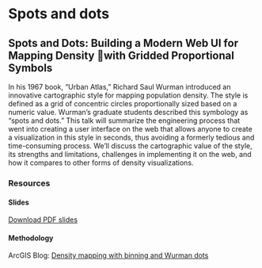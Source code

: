 # Spots and dots

## Spots and Dots: Building a Modern Web UI for Mapping Density with Gridded Proportional Symbols

In his 1967 book, “Urban Atlas,” Richard Saul Wurman introduced an innovative cartographic style for mapping population density. The style is defined as a grid of concentric circles proportionally sized based on a numeric value. Wurman’s graduate students described this symbology as “spots and dots.” This talk will summarize the engineering process that went into creating a user interface on the web that allows anyone to create a visualization in this style in seconds, thus avoiding a formerly tedious and time-consuming process. We’ll discuss the cartographic value of the style, its strengths and limitations, challenges in implementing it on the web, and how it compares to other forms of density visualizations.

### Resources

#### Slides

[Download PDF slides]()

#### Methodology

ArcGIS Blog: [Density mapping with binning and Wurman dots](https://www.esri.com/arcgis-blog/products/js-api-arcgis/mapping/density-mapping-with-binning-and-wurman-dots/)
